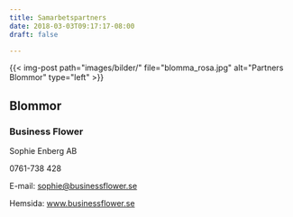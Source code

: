 ```yaml
---
title: Samarbetspartners
date: 2018-03-03T09:17:17-08:00
draft: false

---
```



{{< img-post
    path="images/bilder/" file="blomma_rosa.jpg"
    alt="Partners Blommor" type="left" >}}

## Blommor
### Business Flower

Sophie Enberg AB

0761-738 428

E-mail:   sophie@businessflower.se

Hemsida:  www.businessflower.se
